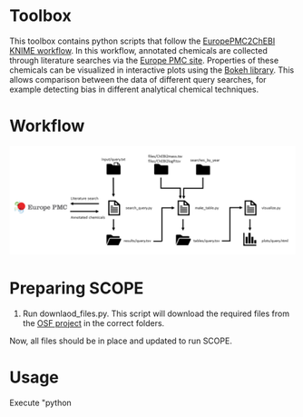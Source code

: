 # Toolbox
This toolbox contains python scripts that follow the [EuropePMC2ChEBI KNIME workflow](https://github.com/magnuspalmblad/EuropePMC2ChEBI). In this workflow, annotated chemicals are collected through literature searches via the [Europe PMC site](https://europepmc.org/). Properties of these chemicals can be visualized in interactive plots using the [Bokeh library](https://bokeh.pydata.org). This allows comparison between the data of different query searches, for example detecting bias in different analytical chemical techniques.

# Workflow
![Workflow scheme](workflow_scheme_new_adjusted.png)

# Preparing SCOPE

1. Run downlaod_files.py. This script will download the required files from the [OSF project](https://osf.io/pvwu2/) in the correct folders.

Now, all files should be in place and updated to run SCOPE.

# Usage

Execute "python <script name> -h" to get a description of the required arguments.

1. (Optional) Execute "python update_chebis.py". This script will check if the property files in the "files" folder can be updated with the latest ChEBI ontology.

2. Put the search queries (at least one) in a text file in the following structure:
<output_tag_1>, <search query 1>
<output_tag_2>, <search query 2>
<output_tag_3>, <search query 3>

The search query should be written with the syntax used on the Europe PMC site (see ... ). For example:
> METHODS:"Nuclear Magnetic Resonance" OR METHODS:NMR OR METHODS:"NMR spectrometry" OR METHODS:"nuclear magnetic resonance spectrometry" OR METHODS:"NMR spectroscopy" OR METHODS:"nuclear magnetic resonance (NMR) spectroscopy"

We provide one example text file in the "queries" folder.

4. Execute "python search_query.py -i queries/<input text file>" to search for all publications. The results will be stored in the "results" folder with the output tag as output name. Warning: this may take up many hours if there are a lot of search hits!

5. Execute "python make_table.py -i results -t folder" to create tables in the "tables" folder for all results.

6. Execute "python visualize_multiplot.py -i tables -o <output name>" to create a plot using the tables in the "tables" folder. This plot will be saved in the "plots" folder.

# Using external sources to get plot properties
In the 'files' folder, ChEBI identifiers are linked to a certain property. These do not come from the search itself but can be looked up in the ChEBI Ontology. Additionally, log *P* and log *S* values are predicted using the AlogPS3.0 model from the OCHEM website [ochem.eu site](https://ochem.eu).


<!-- # What's in the Toolbox
 ## Folders
 The toolbox has five folders:

- In the 'files' folder should contain the .tsv files that link [ChEBI](https://www.ebi.ac.uk/chebi/) identifiers to properties e.g. names, mass, chemical structure. It also contains (the latest) ChEBI ontology, and the ontology version number used to create the ChEBI files stored in a text file ('ontology_version.txt').

- In the 'queries' folder, text files with the query terms should be stored. Synonyms of a query should be added on the same line, each separated by a comma. Multiple queries can be added on new lines.

- In the 'metadata' folder, metadata from a query search is stored in a text file. This contains information such as the query, search date, amount of publications etc.

- In the 'results' folder, annotated chemicals that have been extracted from the literature search are stored with their ChEBI identifier plus the publication id of the paper in which it was found.

- The 'tables' folder contains files for every query search, in which tables are created with the ChEBI identifier, the amount of hits in the search, names, and other properties.

- The 'plots' folder contains the html files of the interactive plots. By default, mass is shown on the y-axis and log *P* on the x-axis.
 The color intensity is scaled by the *n*th root, where *n* can be adjusted using the saturation slider in the interactive visualization.

 - The 'searches_by_year' folder should contain results of all annotated publications per year (or decade). This data is used to perform TFIDF normalization, but can also be used to study research trends without having to repeat the searches. The necessary files are avaiable on the OSF companion project [here](https://osf.io/pvwu2/). Not all years need to be present - SCOPE will read all files in the folder and use these for normalization.

## Scripts
In the toolbox are python scripts for the "query search to visualization" workflow, but also scripts that make/update files that are used for visualization (see run only once scripts).

### search_query.py
This script takes query searches in a text file from the 'queries' folder as input, extracts all the chemical annotations in the papers found with this query on the Europe PMC site, and pust the results in a .tsv file in the 'results' folder.

### make_table.py
This scripts takes the results from the 'results' folder as input, as well as the ChEBI files in the 'files' folder, and makes a table for every chemical containing its ID, count, mass, etc. This table is stored as a .tsv file in the 'tables' folder. Additionally, counts from the chemicals are normalized with [term frequency inversed document frequency](https://en.wikipedia.org/wiki/Tf%E2%80%93idf), using the data in the 'searches_by_year' folder.

### visualize_query.py
This script takes a table from the 'tables' folder as an input. These counts are then shown in interactive hexabin plots with mass on y-axis and log *P* on x-axis using the Bokeh Library.

## Run only once (per month) script
The following need only be run at most once a month, as this is the current (February 2020) update frequency of the ChEBI ontology itself.

### update_chebis_test.py
This script checks the [latest ChEBI ontology](ftp://ftp.ebi.ac.uk/pub/databases/chebi/ontology/) version and compares its version number to the version number in the 'ontology_version.txt' file in the 'files' folder.
If the version is not up-to-date, new chemicals from the ontology are added with their properties to the ChEBI files in the 'files' folder, and the version number of 'ontology_version.txt' is changed. Predicted values (logP and logS) are retrieved by using the AlogPS3.0 model. This model predicts log *P* and log *S* from the SMILES representation of the chemical entities. These SMILES are passed through the OCHEM REST-like web service. -->
